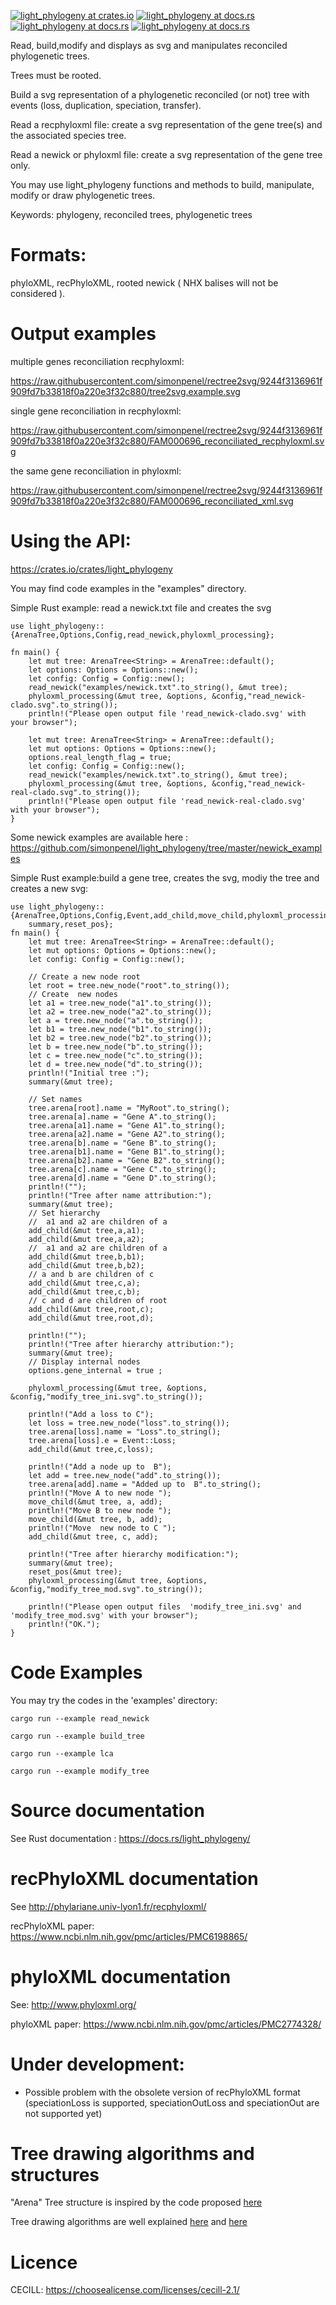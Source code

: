 
[![light_phylogeny at crates.io](https://img.shields.io/crates/v/light_phylogeny.svg)](https://crates.io/crates/light_phylogeny)
[![light_phylogeny at docs.rs](https://docs.rs/light_phylogeny/badge.svg)](https://docs.rs/light_phylogeny)
[![light_phylogeny at docs.rs](https://github.com/simonpenel/light_phylogeny/actions/workflows/rust.yml/badge.svg)](https://github.com/simonpenel/light_phylogeny/actions/workflows/rust.yml)
[![light_phylogeny at docs.rs](https://github.com/simonpenel/light_phylogeny/actions/workflows/example.yml/badge.svg)](https://github.com/simonpenel/light_phylogeny/actions/workflows/example.yml)


Read, build,modify and displays as svg and manipulates reconciled phylogenetic trees.

Trees must be rooted.

Build a svg representation of a phylogenetic reconciled (or not) tree with events (loss, duplication, speciation, transfer).

Read a recphyloxml file:  create a svg representation of the  gene tree(s) and the associated species tree.

Read a newick or phyloxml file: create a svg representation of the gene tree only.

You may use light_phylogeny functions and methods to build, manipulate, modify or draw phylogenetic trees.

Keywords:  phylogeny, reconciled trees, phylogenetic trees

# Formats:

phyloXML, recPhyloXML, rooted newick ( NHX balises will not be considered ).

# Output examples

multiple genes reconciliation recphyloxml:

https://raw.githubusercontent.com/simonpenel/rectree2svg/9244f3136961f909fd7b33818f0a220e3f32c880/tree2svg.example.svg


single gene reconciliation in recphyloxml:

https://raw.githubusercontent.com/simonpenel/rectree2svg/9244f3136961f909fd7b33818f0a220e3f32c880/FAM000696_reconciliated_recphyloxml.svg

the same gene reconciliation in phyloxml:

https://raw.githubusercontent.com/simonpenel/rectree2svg/9244f3136961f909fd7b33818f0a220e3f32c880/FAM000696_reconciliated_xml.svg


# Using the API:

https://crates.io/crates/light_phylogeny

You may find code  examples in the "examples" directory.

Simple Rust example: read a newick.txt file and creates the svg
```
use light_phylogeny::{ArenaTree,Options,Config,read_newick,phyloxml_processing};

fn main() {
    let mut tree: ArenaTree<String> = ArenaTree::default();
    let options: Options = Options::new();
    let config: Config = Config::new();
    read_newick("examples/newick.txt".to_string(), &mut tree);
    phyloxml_processing(&mut tree, &options, &config,"read_newick-clado.svg".to_string());
    println!("Please open output file 'read_newick-clado.svg' with your browser");

    let mut tree: ArenaTree<String> = ArenaTree::default();
    let mut options: Options = Options::new();
    options.real_length_flag = true;
    let config: Config = Config::new();
    read_newick("examples/newick.txt".to_string(), &mut tree);
    phyloxml_processing(&mut tree, &options, &config,"read_newick-real-clado.svg".to_string());
    println!("Please open output file 'read_newick-real-clado.svg' with your browser");
}
```

Some newick examples are available here : https://github.com/simonpenel/light_phylogeny/tree/master/newick_examples

Simple Rust example:build a gene tree, creates the svg, modiy the tree and creates a new svg:

```
use light_phylogeny::{ArenaTree,Options,Config,Event,add_child,move_child,phyloxml_processing,
    summary,reset_pos};
fn main() {
    let mut tree: ArenaTree<String> = ArenaTree::default();
    let mut options: Options = Options::new();
    let config: Config = Config::new();

    // Create a new node root
    let root = tree.new_node("root".to_string());
    // Create  new nodes
    let a1 = tree.new_node("a1".to_string());
    let a2 = tree.new_node("a2".to_string());
    let a = tree.new_node("a".to_string());
    let b1 = tree.new_node("b1".to_string());
    let b2 = tree.new_node("b2".to_string());
    let b = tree.new_node("b".to_string());
    let c = tree.new_node("c".to_string());
    let d = tree.new_node("d".to_string());
    println!("Initial tree :");
    summary(&mut tree);

    // Set names
    tree.arena[root].name = "MyRoot".to_string();
    tree.arena[a].name = "Gene A".to_string();
    tree.arena[a1].name = "Gene A1".to_string();
    tree.arena[a2].name = "Gene A2".to_string();
    tree.arena[b].name = "Gene B".to_string();
    tree.arena[b1].name = "Gene B1".to_string();
    tree.arena[b2].name = "Gene B2".to_string();
    tree.arena[c].name = "Gene C".to_string();
    tree.arena[d].name = "Gene D".to_string();
    println!("");
    println!("Tree after name attribution:");
    summary(&mut tree);
    // Set hierarchy
    //  a1 and a2 are children of a
    add_child(&mut tree,a,a1);
    add_child(&mut tree,a,a2);
    //  a1 and a2 are children of a
    add_child(&mut tree,b,b1);
    add_child(&mut tree,b,b2);
    // a and b are children of c
    add_child(&mut tree,c,a);
    add_child(&mut tree,c,b);
    // c and d are children of root
    add_child(&mut tree,root,c);
    add_child(&mut tree,root,d);

    println!("");
    println!("Tree after hierarchy attribution:");
    summary(&mut tree);
    // Display internal nodes
    options.gene_internal = true ;

    phyloxml_processing(&mut tree, &options, &config,"modify_tree_ini.svg".to_string());

    println!("Add a loss to C");
    let loss = tree.new_node("loss".to_string());
    tree.arena[loss].name = "Loss".to_string();
    tree.arena[loss].e = Event::Loss;
    add_child(&mut tree,c,loss);

    println!("Add a node up to  B");
    let add = tree.new_node("add".to_string());
    tree.arena[add].name = "Added up to  B".to_string();
    println!("Move A to new node ");
    move_child(&mut tree, a, add);
    println!("Move B to new node ");
    move_child(&mut tree, b, add);
    println!("Move  new node to C ");
    add_child(&mut tree, c, add);

    println!("Tree after hierarchy modification:");
    summary(&mut tree);
    reset_pos(&mut tree);
    phyloxml_processing(&mut tree, &options, &config,"modify_tree_mod.svg".to_string());

    println!("Please open output files  'modify_tree_ini.svg' and 'modify_tree_mod.svg' with your browser");
    println!("OK.");
}

```
# Code Examples

You may try the codes in the 'examples' directory:

    cargo run --example read_newick

    cargo run --example build_tree

    cargo run --example lca

    cargo run --example modify_tree


# Source documentation

See Rust documentation : https://docs.rs/light_phylogeny/

# recPhyloXML documentation

See http://phylariane.univ-lyon1.fr/recphyloxml/

recPhyloXML paper: https://www.ncbi.nlm.nih.gov/pmc/articles/PMC6198865/

# phyloXML documentation

See: http://www.phyloxml.org/

phyloXML paper: https://www.ncbi.nlm.nih.gov/pmc/articles/PMC2774328/

# Under development:
- Possible problem with the obsolete version of recPhyloXML format (speciationLoss is supported, speciationOutLoss and speciationOut are not supported yet)


# Tree drawing algorithms and structures

"Arena" Tree structure  is inspired by the code proposed [here](https://dev.to/deciduously/no-more-tears-no-more-knots-arena-allocated-trees-in-rust-44k6)

Tree drawing algorithms are well explained [here](https://llimllib.github.io/pymag-trees/)  and [here](https://rachel53461.wordpress.com/2014/04/20/algorithm-for-drawing-trees/)

# Licence
CECILL: https://choosealicense.com/licenses/cecill-2.1/
